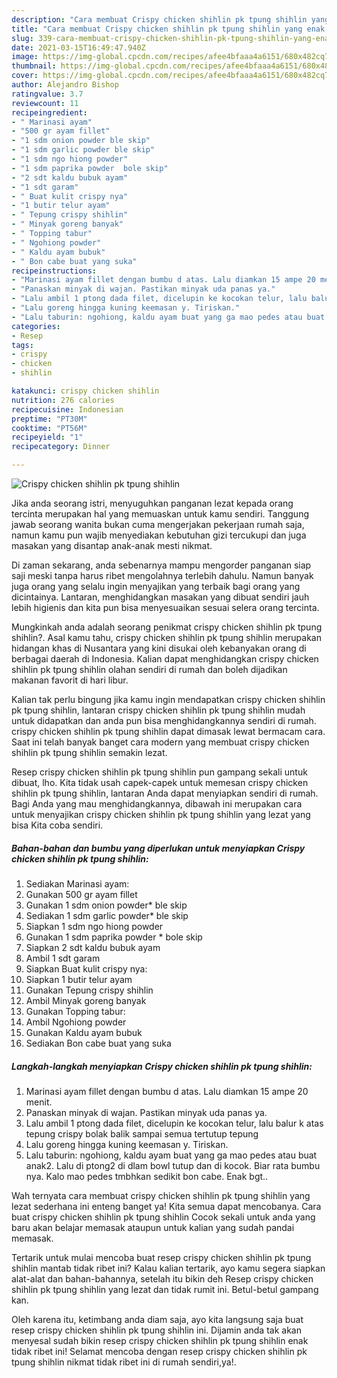 ```yaml
---
description: "Cara membuat Crispy chicken shihlin pk tpung shihlin yang enak Untuk Jualan"
title: "Cara membuat Crispy chicken shihlin pk tpung shihlin yang enak Untuk Jualan"
slug: 339-cara-membuat-crispy-chicken-shihlin-pk-tpung-shihlin-yang-enak-untuk-jualan
date: 2021-03-15T16:49:47.940Z
image: https://img-global.cpcdn.com/recipes/afee4bfaaa4a6151/680x482cq70/crispy-chicken-shihlin-pk-tpung-shihlin-foto-resep-utama.jpg
thumbnail: https://img-global.cpcdn.com/recipes/afee4bfaaa4a6151/680x482cq70/crispy-chicken-shihlin-pk-tpung-shihlin-foto-resep-utama.jpg
cover: https://img-global.cpcdn.com/recipes/afee4bfaaa4a6151/680x482cq70/crispy-chicken-shihlin-pk-tpung-shihlin-foto-resep-utama.jpg
author: Alejandro Bishop
ratingvalue: 3.7
reviewcount: 11
recipeingredient:
- " Marinasi ayam"
- "500 gr ayam fillet"
- "1 sdm onion powder ble skip"
- "1 sdm garlic powder ble skip"
- "1 sdm ngo hiong powder"
- "1 sdm paprika powder  bole skip"
- "2 sdt kaldu bubuk ayam"
- "1 sdt garam"
- " Buat kulit crispy nya"
- "1 butir telur ayam"
- " Tepung crispy shihlin"
- " Minyak goreng banyak"
- " Topping tabur"
- " Ngohiong powder"
- " Kaldu ayam bubuk"
- " Bon cabe buat yang suka"
recipeinstructions:
- "Marinasi ayam fillet dengan bumbu d atas. Lalu diamkan 15 ampe 20 menit."
- "Panaskan minyak di wajan. Pastikan minyak uda panas ya."
- "Lalu ambil 1 ptong dada filet, dicelupin ke kocokan telur, lalu balur k atas tepung crispy bolak balik sampai semua tertutup tepung"
- "Lalu goreng hingga kuning keemasan y. Tiriskan."
- "Lalu taburin: ngohiong, kaldu ayam buat yang ga mao pedes atau buat anak2. Lalu di ptong2 di dlam bowl tutup dan di kocok. Biar rata bumbu nya. Kalo mao pedes tmbhkan sedikit bon cabe. Enak bgt.."
categories:
- Resep
tags:
- crispy
- chicken
- shihlin

katakunci: crispy chicken shihlin 
nutrition: 276 calories
recipecuisine: Indonesian
preptime: "PT30M"
cooktime: "PT56M"
recipeyield: "1"
recipecategory: Dinner

---
```



![Crispy chicken shihlin pk tpung shihlin](https://img-global.cpcdn.com/recipes/afee4bfaaa4a6151/680x482cq70/crispy-chicken-shihlin-pk-tpung-shihlin-foto-resep-utama.jpg)

Jika anda seorang istri, menyuguhkan panganan lezat kepada orang tercinta merupakan hal yang memuaskan untuk kamu sendiri. Tanggung jawab seorang  wanita bukan cuma mengerjakan pekerjaan rumah saja, namun kamu pun wajib menyediakan kebutuhan gizi tercukupi dan juga masakan yang disantap anak-anak mesti nikmat.

Di zaman  sekarang, anda sebenarnya mampu mengorder panganan siap saji meski tanpa harus ribet mengolahnya terlebih dahulu. Namun banyak juga orang yang selalu ingin menyajikan yang terbaik bagi orang yang dicintainya. Lantaran, menghidangkan masakan yang dibuat sendiri jauh lebih higienis dan kita pun bisa menyesuaikan sesuai selera orang tercinta. 



Mungkinkah anda adalah seorang penikmat crispy chicken shihlin pk tpung shihlin?. Asal kamu tahu, crispy chicken shihlin pk tpung shihlin merupakan hidangan khas di Nusantara yang kini disukai oleh kebanyakan orang di berbagai daerah di Indonesia. Kalian dapat menghidangkan crispy chicken shihlin pk tpung shihlin olahan sendiri di rumah dan boleh dijadikan makanan favorit di hari libur.

Kalian tak perlu bingung jika kamu ingin mendapatkan crispy chicken shihlin pk tpung shihlin, lantaran crispy chicken shihlin pk tpung shihlin mudah untuk didapatkan dan anda pun bisa menghidangkannya sendiri di rumah. crispy chicken shihlin pk tpung shihlin dapat dimasak lewat bermacam cara. Saat ini telah banyak banget cara modern yang membuat crispy chicken shihlin pk tpung shihlin semakin lezat.

Resep crispy chicken shihlin pk tpung shihlin pun gampang sekali untuk dibuat, lho. Kita tidak usah capek-capek untuk memesan crispy chicken shihlin pk tpung shihlin, lantaran Anda dapat menyiapkan sendiri di rumah. Bagi Anda yang mau menghidangkannya, dibawah ini merupakan cara untuk menyajikan crispy chicken shihlin pk tpung shihlin yang lezat yang bisa Kita coba sendiri.

<!--inarticleads1-->

##### Bahan-bahan dan bumbu yang diperlukan untuk menyiapkan Crispy chicken shihlin pk tpung shihlin:

1. Sediakan  Marinasi ayam:
1. Gunakan 500 gr ayam fillet
1. Gunakan 1 sdm onion powder* ble skip
1. Sediakan 1 sdm garlic powder* ble skip
1. Siapkan 1 sdm ngo hiong powder
1. Gunakan 1 sdm paprika powder * bole skip
1. Siapkan 2 sdt kaldu bubuk ayam
1. Ambil 1 sdt garam
1. Siapkan  Buat kulit crispy nya:
1. Siapkan 1 butir telur ayam
1. Gunakan  Tepung crispy shihlin
1. Ambil  Minyak goreng banyak
1. Gunakan  Topping tabur:
1. Ambil  Ngohiong powder
1. Gunakan  Kaldu ayam bubuk
1. Sediakan  Bon cabe buat yang suka




<!--inarticleads2-->

##### Langkah-langkah menyiapkan Crispy chicken shihlin pk tpung shihlin:

1. Marinasi ayam fillet dengan bumbu d atas. Lalu diamkan 15 ampe 20 menit.
1. Panaskan minyak di wajan. Pastikan minyak uda panas ya.
1. Lalu ambil 1 ptong dada filet, dicelupin ke kocokan telur, lalu balur k atas tepung crispy bolak balik sampai semua tertutup tepung
1. Lalu goreng hingga kuning keemasan y. Tiriskan.
1. Lalu taburin: ngohiong, kaldu ayam buat yang ga mao pedes atau buat anak2. Lalu di ptong2 di dlam bowl tutup dan di kocok. Biar rata bumbu nya. Kalo mao pedes tmbhkan sedikit bon cabe. Enak bgt..




Wah ternyata cara membuat crispy chicken shihlin pk tpung shihlin yang lezat sederhana ini enteng banget ya! Kita semua dapat mencobanya. Cara buat crispy chicken shihlin pk tpung shihlin Cocok sekali untuk anda yang baru akan belajar memasak ataupun untuk kalian yang sudah pandai memasak.

Tertarik untuk mulai mencoba buat resep crispy chicken shihlin pk tpung shihlin mantab tidak ribet ini? Kalau kalian tertarik, ayo kamu segera siapkan alat-alat dan bahan-bahannya, setelah itu bikin deh Resep crispy chicken shihlin pk tpung shihlin yang lezat dan tidak rumit ini. Betul-betul gampang kan. 

Oleh karena itu, ketimbang anda diam saja, ayo kita langsung saja buat resep crispy chicken shihlin pk tpung shihlin ini. Dijamin anda tak akan menyesal sudah bikin resep crispy chicken shihlin pk tpung shihlin enak tidak ribet ini! Selamat mencoba dengan resep crispy chicken shihlin pk tpung shihlin nikmat tidak ribet ini di rumah sendiri,ya!.

